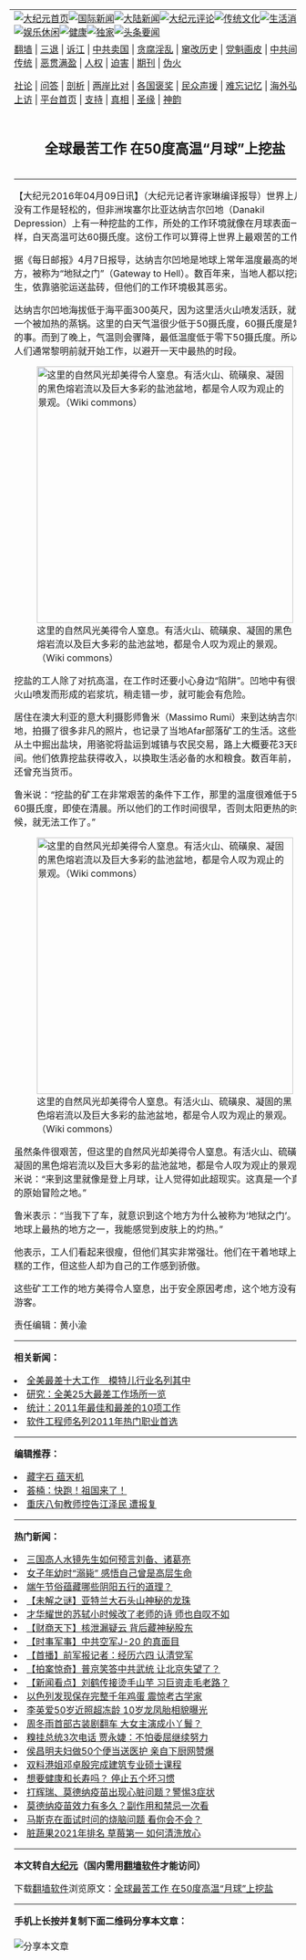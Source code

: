 <a name="1" id="1" target="_blank"></a><span id="1"></span>
<table align=center border="0"><tr><td colspan="2" VALIGN=TOP><a href="https://github.com/nvtqmy391/djy/blob/master/gb/nf1351518.md#1"><img src="https://raw.githubusercontent.com/nvtqmy391/www/master/t/djy/1.jpg" title="大纪元首页" alt="大纪元首页"></a><a href="https://github.com/nvtqmy391/djy/blob/master/gb/n24hr.md#1"><img src="https://raw.githubusercontent.com/nvtqmy391/www/master/t/djy/3.jpg" title="国际新闻" alt="国际新闻"></a><a href="https://github.com/nvtqmy391/djy/blob/master/gb/nsc413.md#1"><img src="https://raw.githubusercontent.com/nvtqmy391/www/master/t/djy/4.jpg" title="大陆新闻" alt="大陆新闻"></a><a href="https://github.com/nvtqmy391/djy/blob/master/gb/news392.md#1"><img src="https://raw.githubusercontent.com/nvtqmy391/www/master/t/djy/5.jpg" title="大纪元评论" alt="大纪元评论"></a><a href="https://github.com/nvtqmy391/djy/blob/master/gb/news2007.md#1"><img src="https://raw.githubusercontent.com/nvtqmy391/www/master/t/djy/6.jpg" title="传统文化" alt="传统文化"></a><a href="https://github.com/nvtqmy391/djy/blob/master/gb/news2008.md#1"><img src="https://raw.githubusercontent.com/nvtqmy391/www/master/t/djy/7.jpg" title="生活消费" alt="生活消费"></a><a href="https://github.com/nvtqmy391/djy/blob/master/gb/ncyule.md#1"><img src="https://raw.githubusercontent.com/nvtqmy391/www/master/t/djy/8.jpg" title="娱乐休闲" alt="娱乐休闲"></a><a href="https://github.com/nvtqmy391/djy/blob/master/gb/nsc1002.md#1"><img src="https://raw.githubusercontent.com/nvtqmy391/www/master/t/djy/9.jpg" title="健康" alt="健康"></a><a href="https://github.com/nvtqmy391/djy/blob/master/gb/nf6092.md#1"><img src="https://raw.githubusercontent.com/nvtqmy391/www/master/t/djy/10a.jpg" title="独家" alt="独家"></a><a href="https://github.com/nvtqmy391/djy/blob/master/gb/nf4514.md#1"><img src="https://raw.githubusercontent.com/nvtqmy391/www/master/t/djy/12a.jpg" title="头条要闻" alt="头条要闻"></a></td></tr>
<tr><td colspan="2" VALIGN=TOP><a target="_blank" href="https://github.com/nvtqmy391/www/blob/master/README.md?zsrh#1">翻墙</a> | <a target="_blank" href="https://github.com/nvtqmy391/djy/blob/master/gb/nf5657.md#1">三退</a> | <a target="_blank" href="https://github.com/nvtqmy391/djy/blob/master/gb/nf6124.md#1">诉江</a> | <a target="_blank" href="https://github.com/nvtqmy391/djy/blob/master/gb/nf1176117.md#1">中共卖国</a> | <a target="_blank" href="https://github.com/nvtqmy391/djy/blob/master/gb/nf5773.md#1">贪腐淫乱</a> | <a target="_blank" href="https://github.com/nvtqmy391/djy/blob/master/gb/nf1176115.md#1">窜改历史</a> | <a target="_blank" href="https://github.com/nvtqmy391/djy/blob/master/gb/nf1176107.md#1">党魁画皮</a> | <a target="_blank" href="https://github.com/nvtqmy391/djy/blob/master/gb/nf1320400.md#1">中共间谍</a> | <a target="_blank" href="https://github.com/nvtqmy391/djy/blob/master/gb/nf1176114.md#1">破坏传统</a> | <a target="_blank" href="https://github.com/nvtqmy391/ntdtv/blob/master/gb/prog447_1.md#1">恶贯满盈</a> | <a target="_blank" href="https://github.com/nvtqmy391/djy/blob/master/gb/ncid278.md#1">人权</a> | <a target="_blank" href="https://github.com/nvtqmy391/djy/blob/master/gb/nf1176111.md#1">迫害</a> | <a target="_blank" href="https://gitlab.com/szzdlab/mh-qikan/blob/master/README.md#1">期刊</a> | <a target="_blank" href="https://github.com/nvtqmy391/djy/blob/master/gb/nf5562.md#1">伪火</a></p><p><a target="_blank" href="https://github.com/nvtqmy391/djy/blob/master/gb/9p.md#1">社论</a> | <a target="_blank" href="https://github.com/nvtqmy391/djy/blob/master/gb/nf4378.md#1">问答</a> | <a target="_blank" href="https://github.com/nvtqmy391/djy/blob/master/gb/nf5792.md#1">剖析</a> | <a target="_blank" href="https://github.com/nvtqmy391/djy/blob/master/gb/nf5735.md#1">两岸比对</a> | <a target="_blank" href="https://github.com/nvtqmy391/djy/blob/master/gb/nf6119.md#1">各国褒奖</a> | <a target="_blank" href="https://github.com/nvtqmy391/djy/blob/master/gb/nf6120.md#1">民众声援</a> | <a target="_blank" href="https://github.com/nvtqmy391/djy/blob/master/gb/nf1188594.md#1">难忘记忆</a> | <a target="_blank" href="https://github.com/nvtqmy391/djy/blob/master/gb/nf3180.md#1">海外弘传</a> | <a target="_blank" href="https://github.com/nvtqmy391/djy/blob/master/gb/nf5410.md#1">万人上访</a> | <a target="_blank" href="https://github.com/nvtqmy391/www/blob/master/README.md?zsrh#1">平台首页</a> | <a target="_blank" href="https://github.com/nvtqmy391/djy/blob/master/gb/nf4386.md#1">支持</a> | <a target="_blank" href="https://github.com/nvtqmy391/djy/blob/master/gb/nf4389.md#1">真相</a> | <a target="_blank" href="https://github.com/nvtqmy391/djy/blob/master/gb/nf5790.md#1">圣缘</a> | <a target="_blank" href="https://github.com/nvtqmy391/djy/blob/master/gb/nf4786.md#1">神韵</a></td></tr>
<tr><td VALIGN=TOP width="626"><h2 align=center>全球最苦工作 在50度高温“月球”上挖盐</h2>

<h6></h6>
<hr>
	<p>【大纪元2016年04月09日讯】（大纪元记者许家琳编译报导）世界上几乎没有工作是轻松的，但非洲埃塞尔比亚<ahref="https://github.com/nvtqmy391/djy/blob/master/gb/tag/%E8%BE%BE%E7%BA%B3%E5%90%89%E5%B0%94%E5%87%B9%E5%9C%B0.md#1">达纳吉尔凹地</a>（Danakil Depression）上有一种挖盐的工作，所处的工作环境就像在月球表面一样，白天高温可达60摄氏度。这份工作可以算得上世界上最艰苦的工作。</p>
<p>据《每日邮报》4月7日报导，<ahref="https://github.com/nvtqmy391/djy/blob/master/gb/tag/%E8%BE%BE%E7%BA%B3%E5%90%89%E5%B0%94%E5%87%B9%E5%9C%B0.md#1">达纳吉尔凹地</a>是地球上常年温度最高的地方，被称为“<ahref="https://github.com/nvtqmy391/djy/blob/master/gb/tag/%E5%9C%B0%E7%8B%B1%E4%B9%8B%E9%97%A8.md#1">地狱之门</a>”（Gateway to Hell）。数百年来，当地人都以挖盐为生，依靠骆驼运送盐砖，但他们的工作环境极其恶劣。</p>
<p>达纳吉尔凹地海拔低于海平面300英尺，因为这里活火山喷发活跃，就像是一个被加热的蒸锅。这里的白天气温很少低于50摄氏度，60摄氏度是常有的事。而到了晚上，气温则会骤降，最低温度低于零下50摄氏度。所以工人们通常黎明前就开始工作，以避开一天中最热的时段。</p>
<figure id="attachment_7535672" aria-describedby="caption-attachment-7535672" style="width: 450px" class="wp-caption aligncenter"><ahref=" https://i.epochtimes.com/assets/uploads/2016/04/800px-Danakil_703-450x299.jpg" target="_blank" rel="noreferrer noopener"> <img class="size-medium wp-image-7535672" src="https://i.epochtimes.com/assets/uploads/2016/04/800px-Danakil_703-450x299.jpg" alt="这里的自然风光却美得令人窒息。有活火山、硫磺泉、凝固的黑色熔岩流以及巨大多彩的盐池盆地，都是令人叹为观止的景观。（Wiki commons）" width="450" b="299" /></a><figcaption id="caption-attachment-7535672" class="wp-caption-text">这里的自然风光美得令人窒息。有活火山、硫磺泉、凝固的黑色熔岩流以及巨大多彩的盐池盆地，都是令人叹为观止的景观。（Wiki commons）</figcaption></figure>
<p>挖盐的工人除了对抗高温，在工作时还要小心身边“陷阱”。凹地中有很多因火山喷发而形成的岩浆坑，稍走错一步，就可能会有危险。</p>
<p>居住在澳大利亚的意大利摄影师鲁米（Massimo Rumi）来到达纳吉尔凹地，拍摄了很多非凡的照片，也记录了当地Afar部落矿工的生活。这些矿工从土中掘出盐块，用骆驼将盐运到城镇与农民交易，路上大概要花3天时间。他们依靠挖盐获得收入，以换取生活必备的水和粮食。数百年前，盐砖还曾充当货币。</p>
<p>鲁米说：“挖盐的矿工在非常艰苦的条件下工作，那里的温度很难低于50-60摄氏度，即使在清晨。所以他们的工作时间很早，否则太阳更热的时候，就无法工作了。”</p>
<figure id="attachment_7535677" aria-describedby="caption-attachment-7535677" style="width: 450px" class="wp-caption aligncenter"><ahref=" https://i.epochtimes.com/assets/uploads/2016/04/Dallol-Ethiopie_49-450x338.jpg" target="_blank" rel="noreferrer noopener"> <img class="size-medium wp-image-7535677" src="https://i.epochtimes.com/assets/uploads/2016/04/Dallol-Ethiopie_49-450x338.jpg" alt="这里的自然风光却美得令人窒息。有活火山、硫磺泉、凝固的黑色熔岩流以及巨大多彩的盐池盆地，都是令人叹为观止的景观。（Wiki commons）" width="450" b="338" /></a><figcaption id="caption-attachment-7535677" class="wp-caption-text">这里的自然风光却美得令人窒息。有活火山、硫磺泉、凝固的黑色熔岩流以及巨大多彩的盐池盆地，都是令人叹为观止的景观。（Wiki commons）</figcaption></figure>
<p>虽然条件很艰苦，但这里的自然风光却美得令人窒息。有活火山、硫磺泉、凝固的黑色熔岩流以及巨大多彩的盐池盆地，都是令人叹为观止的景观。鲁米说：“来到这里就像是登上月球，让人觉得如此超现实。这真是一个真实的原始冒险之地。”</p>
<p>鲁米表示：“当我下了车，就意识到这个地方为什么被称为‘<ahref="https://github.com/nvtqmy391/djy/blob/master/gb/tag/%E5%9C%B0%E7%8B%B1%E4%B9%8B%E9%97%A8.md#1">地狱之门</a>’。它是地球上最热的地方之一，我能感觉到皮肤上的灼热。”</p>
<p>他表示，工人们看起来很瘦，但他们其实非常强壮。他们在干着地球上最糟糕的工作，但这些人却为自己的工作感到骄傲。</p>
<p>这些矿工工作的地方美得令人窒息，出于安全原因考虑，这个地方没有太多游客。</p>
<p>责任编辑：黄小渝</p>
	
<hr>


<strong>相关新闻：</strong>
<li><a href="https://github.com/nvtqmy391/djy/blob/master/gb/7/11/17/n1904241.md#1">全美最差十大工作　模特儿行业名列其中</a></li>
<li><a href="https://github.com/nvtqmy391/djy/blob/master/gb/9/12/16/n2756439.md#1">研究：全美25大最差工作场所一览</a></li>
<li><a href="https://github.com/nvtqmy391/djy/blob/master/gb/11/1/13/n3141225.md#1">统计：2011年最佳和最差的10项工作</a></li>
<li><a href="https://github.com/nvtqmy391/djy/blob/master/gb/11/1/22/n3150202.md#1">软件工程师名列2011年热门职业首选</a></li>
<hr>


<strong>编辑推荐：</strong>
<li><a href="https://github.com/nvtqmy391/djy/blob/master/gb/14/6/9/n4173977.md?dfh#1" target="_blank">藏字石 蕴天机</a></li><li><a href="https://github.com/tsiac2612/djy/blob/master/gb/19/2/7/n11029582.md#1" target="_blank">荟楠：快跑！祖国来了！</a></li><li><a href="https://github.com/tsiac2612/djy/blob/master/gb/19/3/13/n11110799.md#1" target="_blank">重庆八旬教师控告江泽民 遭报复</a></li>
<hr>

<strong>热门新闻：</strong>
<li><a href="https://github.com/nvtqmy391/djy/blob/master/gb/21/5/31/n12989678.md#1">三国高人水镜先生如何预言刘备、诸葛亮</a></li>
<li><a href="https://github.com/nvtqmy391/djy/blob/master/gb/21/6/15/n13022866.md#1">女子年幼时“溺毙” 感悟自己曾是高层生命</a></li>
<li><a href="https://github.com/nvtqmy391/djy/blob/master/gb/21/6/9/n13008956.md#1">端午节俗蕴藏哪些阴阳五行的道理？</a></li>
<li><a href="https://github.com/nvtqmy391/djy/blob/master/gb/21/6/11/n13016050.md#1">【未解之谜】亚特兰大石头山神秘的龙珠</a></li>
<li><a href="https://github.com/nvtqmy391/djy/blob/master/gb/21/6/6/n13002603.md#1">才华耀世的苏轼小时候改了老师的诗 师也自叹不如</a></li>
<li><a href="https://github.com/nvtqmy391/djy/blob/master/gb/21/6/18/n13031581.md#1">【财商天下】核泄漏疑云 背后藏神秘股东</a></li>
<li><a href="https://github.com/nvtqmy391/djy/blob/master/gb/21/6/19/n13033482.md#1">【时事军事】中共空军J-20 的真面目</a></li>
<li><a href="https://github.com/nvtqmy391/djy/blob/master/gb/21/6/18/n13031878.md#1">【首播】前军报记者：经历六四 认清党军</a></li>
<li><a href="https://github.com/nvtqmy391/djy/blob/master/gb/21/6/18/n13031093.md#1">【拍案惊奇】普京笑答中共武统 让北京失望了？</a></li>
<li><a href="https://github.com/nvtqmy391/djy/blob/master/gb/21/6/17/n13029606.md#1">【新闻看点】刘鹤传接烫手山芋 习巨资走毛老路？</a></li>
<li><a href="https://github.com/nvtqmy391/djy/blob/master/gb/21/6/18/n13029922.md#1">以色列发现保存完整千年鸡蛋 震惊考古学家</a></li>
<li><a href="https://github.com/nvtqmy391/djy/blob/master/gb/21/6/17/n13029756.md#1">李英爱50岁近照超冻龄 10岁龙凤胎相貌曝光</a></li>
<li><a href="https://github.com/nvtqmy391/djy/blob/master/gb/21/6/18/n13031909.md#1">周冬雨首部古装剧翻车 大女主演成小丫鬟？</a></li>
<li><a href="https://github.com/nvtqmy391/djy/blob/master/gb/21/6/18/n13030745.md#1">糗挂总统3次电话 贾永婕：不怕委屈继续努力</a></li>
<li><a href="https://github.com/nvtqmy391/djy/blob/master/gb/21/6/18/n13031768.md#1">侯昌明夫妇做50个便当送医护 亲自下厨网赞爆</a></li>
<li><a href="https://github.com/nvtqmy391/djy/blob/master/gb/21/6/17/n13029496.md#1">双料港姐邓卓殷完成建筑专业硕士课程</a></li>
<li><a href="https://github.com/nvtqmy391/djy/blob/master/gb/21/6/16/n13026109.md#1">想要健康和长寿吗？ 停止五个坏习惯</a></li>
<li><a href="https://github.com/nvtqmy391/djy/blob/master/gb/21/6/17/n13029449.md#1">打辉瑞、莫德纳疫苗出现心脏问题？警惕3症状</a></li>
<li><a href="https://github.com/nvtqmy391/djy/blob/master/gb/21/6/18/n13031642.md#1">莫德纳疫苗效力有多久？副作用和禁忌一次看</a></li>
<li><a href="https://github.com/nvtqmy391/djy/blob/master/gb/21/6/18/n13030619.md#1">马斯克在面试时问的烧脑问题 看你会不会？</a></li>
<li><a href="https://github.com/nvtqmy391/djy/blob/master/gb/21/6/17/n13028728.md#1">脏蔬果2021年排名 草莓第一 如何清洗放心</a></li>
<hr>

<strong>本文转自<a href="https://www.epochtimes.com">大纪元</a>（国内需用<a href="https://github.com/nvtqmy391/www/blob/master/README.md#8">翻墙软件</a>才能访问）</strong><p>下载<a href="https://github.com/nvtqmy391/www/blob/master/README.md#8">翻墙软件</a>浏览原文：<a href="https://www.epochtimes.com/gb/16/4/9/n7535650.htm">全球最苦工作 在50度高温“月球”上挖盐</a></p><hr>

<strong>手机上长按并复制下面二维码分享本文章：</strong><br><br><img src="https://chart.apis.google.com/chart?cht=qr&chs=240x240&choe=UTF-8&chld=M|2&chl=https://github.com/nvtqmy391/djy/blob/master/gb/16/4/9/n7535650.md%231" title="分享本文章"></td><td VALIGN=TOP><a href="https://github.com/nvtqmy391/djy/blob/master/gb/16/1/21/n4622075.md?dfh#1" target="_blank"><img src="https://raw.githubusercontent.com/nvtqmy391/djy/master/gb/300/wei-f1.jpg" title="中共的伪火骗局"  alt="中共的伪火骗局"></a><br><a href="https://github.com/nvtqmy391/www/blob/master/README.md?dfh#9" target="_blank"><img src="https://raw.githubusercontent.com/nvtqmy391/djy/master/gb/300/yong-h.jpg" title="永恒的见证"  alt="永恒的见证"></a><br><a href="https://github.com/nvtqmy391/djy/blob/master/gb/13/9/29/n3974789.md?dfh#1" target="_blank"><img src="https://raw.githubusercontent.com/nvtqmy391/djy/master/gb/300/shang-lnz.jpg" title="善良女子被中共投男牢"  alt="善良女子被中共投男牢"></a><br><a href="https://github.com/nvtqmy391/djy/blob/master/gb/16/3/16/n4663449.md?dfh#1" target="_blank"><img src="https://raw.githubusercontent.com/nvtqmy391/djy/master/gb/300/huo-z3.jpg" title="警卫目击活摘器官"  alt="警卫目击活摘器官"></a><br><a href="https://github.com/nvtqmy391/djy/blob/master/gb/16/8/7/n8177641.md?dfh#1" target="_blank"><img src="https://raw.githubusercontent.com/nvtqmy391/djy/master/gb/300/huo-z4.jpg" title="证人描述活摘恐怖"  alt="证人描述活摘恐怖"></a><br><a href="https://github.com/nvtqmy391/djy/blob/master/gb/10/4/19/n2881569.md?dfh#1" target="_blank"><img src="https://raw.githubusercontent.com/nvtqmy391/djy/master/gb/300/huo-z1.jpg" title="揭开活摘器官黑幕"  alt="揭开活摘器官黑幕"></a><br><a href="https://github.com/nvtqmy391/djy/blob/master/gb/10/11/7/n3077476.md?dfh#1" target="_blank"><img src="https://raw.githubusercontent.com/nvtqmy391/djy/master/gb/300/ma-ks.jpg" title="马克思的成魔之路"  alt="马克思的成魔之路"></a><br><a href="https://github.com/nvtqmy391/djy/blob/master/gb/14/6/9/n4173977.md?dfh#1" target="_blank"><img src="https://raw.githubusercontent.com/nvtqmy391/djy/master/gb/300/chang-zs.jpg" title="藏字石 蕴天机"  alt="藏字石 蕴天机"></a><br><a href="https://github.com/nvtqmy391/djy/blob/master/gb/18/5/10/n10381511.md?dfh#1" target="_blank"><img src="https://raw.githubusercontent.com/nvtqmy391/djy/master/gb/300/st1.jpg" title="关注三亿人三退"  alt="关注三亿人三退"></a><br><a href="https://github.com/nvtqmy391/djy/blob/master/gb/18/3/21/n10237682.md?dfh#1" target="_blank"><img src="https://raw.githubusercontent.com/nvtqmy391/djy/master/gb/300/jie-t.jpg" title="解体中共复兴中华"  alt="解体中共复兴中华"></a><br><a href="https://github.com/nvtqmy391/djy/blob/master/gb/9/2/9/n2422991.md?dfh#1" target="_blank"><img src="https://raw.githubusercontent.com/nvtqmy391/djy/master/gb/300/gao-zs.jpg" title="中共迫害良心律师"  alt="中共迫害良心律师"></a><br><a href="https://github.com/nvtqmy391/djy/blob/master/gb/18/12/9/n10900044.md?dfh#1" target="_blank"><img src="https://raw.githubusercontent.com/nvtqmy391/djy/master/gb/300/sj1.jpg" title="三百多万人举报江泽民"  alt="三百多万人举报江泽民"></a><br><a href="https://github.com/nvtqmy391/djy/blob/master/gb/18/8/28/n10672014.md?dfh#1" target="_blank"><img src="https://raw.githubusercontent.com/nvtqmy391/djy/master/gb/300/sj2.jpg" title="这些官员为何起诉江泽民"  alt="这些官员为何起诉江泽民"></a><br><a href="https://github.com/nvtqmy391/djy/blob/master/gb/8/12/18/n2367165.md?dfh#1" target="_blank"><img src="https://raw.githubusercontent.com/nvtqmy391/djy/master/gb/300/liangan.jpg" title="海峡两岸的强烈对比"  alt="海峡两岸的强烈对比"></a><br><a href="https://github.com/nvtqmy391/djy/blob/master/gb/15/12/10/n4593139.md?dfh#1" target="_blank"><img src="https://raw.githubusercontent.com/nvtqmy391/djy/master/gb/300/jia-ndzl.jpg" title="加拿大总理的贺信"  alt="加拿大总理的贺信"></a><br><a href="https://github.com/nvtqmy391/djy/blob/master/gb/11/6/17/n3289382.md?dfh#1" target="_blank"><img src="https://raw.githubusercontent.com/nvtqmy391/djy/master/gb/300/xiao-wd.jpg" title="探寻真相兼听则明"  alt="探寻真相兼听则明"></a><br><a href="https://github.com/nvtqmy391/djy/blob/master/gb/18/10/27/n10812623.md?dfh#1" target="_blank"><img src="https://raw.githubusercontent.com/nvtqmy391/djy/master/gb/300/yindu.jpg" title="印度媒体报道东方"  alt="印度媒体报道东方"></a><br><a href="https://github.com/nvtqmy391/djy/blob/master/gb/18/6/9/n10469652.md?dfh#1" target="_blank"><img src="https://raw.githubusercontent.com/nvtqmy391/djy/master/gb/300/xie-j.jpg" title="不一样的海外校园"  alt="不一样的海外校园"></a><br><a href="https://github.com/nvtqmy391/djy/blob/master/gb/7/4/5/n1669415.md?dfh#1" target="_blank"><img src="https://raw.githubusercontent.com/nvtqmy391/djy/master/gb/300/li-up.jpg" title="从大师到徒弟的传奇"  alt="从大师到徒弟的传奇"></a><br><a href="https://github.com/nvtqmy391/djy/blob/master/gb/17/5/26/n9191512.md?dfh#1" target="_blank"><img src="https://raw.githubusercontent.com/nvtqmy391/djy/master/gb/300/zfl2.jpg" title="亿万人与东方一本奇书"  alt="亿万人与东方一本奇书"></a><br><a href="https://github.com/nvtqmy391/djy/blob/master/gb/13/11/27/n4020290.md?dfh#1" target="_blank"><img src="https://raw.githubusercontent.com/nvtqmy391/djy/master/gb/300/zhen-h.jpg" title="大陆见不到的震撼场面"  alt="大陆见不到的震撼场面"></a><br><a href="https://github.com/nvtqmy391/djy/blob/master/gb/15/7/17/n4482910.md?dfh#1" target="_blank"><img src="https://raw.githubusercontent.com/nvtqmy391/djy/master/gb/300/dalu-sk.jpg" title="人心向善 大陆当初盛况"  alt="人心向善 大陆当初盛况"></a><br><a href="https://github.com/nvtqmy391/djy/blob/master/gb/19/1/5/n10955468.md?dfh#1" target="_blank"><img src="https://raw.githubusercontent.com/nvtqmy391/djy/master/gb/300/zfl1.jpg" title="追寻真理 这书讲什么"  alt="追寻真理 这书讲什么"></a><br><a href="https://github.com/nvtqmy391/www/blob/master/README.md?dfh#1" target="_blank"><img src="https://raw.githubusercontent.com/nvtqmy391/djy/master/gb/300/fq1.jpg" title="下载免费翻墙软件"  alt="下载免费翻墙软件"></a><br></td></tr></table>
